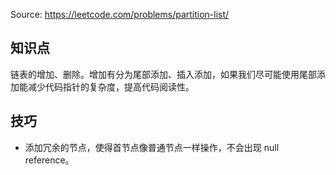 Source: https://leetcode.com/problems/partition-list/

## 知识点

链表的增加、删除。增加有分为尾部添加、插入添加，如果我们尽可能使用尾部添加能减少代码指针的复杂度，提高代码阅读性。

## 技巧
* 添加冗余的节点，使得首节点像普通节点一样操作，不会出现 null reference。
